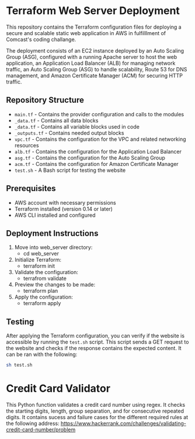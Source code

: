 # Terraform Web Server Deployment

This repository contains the Terraform configuration files for deploying a secure and scalable static web application in AWS in fulfilllment of Comcast's coding challange.

The deployment consists of an EC2 instance deployed by an Auto Scaling Group (ASG), configured with a running Apache server to host the web application, an Application Load Balancer (ALB) for managing network traffic, an Auto Scaling Group (ASG) to handle scalability, Route 53 for DNS management, and Amazon Certificate Manager (ACM) for securing HTTP traffic.

## Repository Structure

- `main.tf` - Contains the provider configuration and calls to the modules
- `_data.tf` - Contains all data blocks
- `_data.tf` - Contains all variable blocks used in code
- `_outputs.tf` - Contains needed output blocks
- `vpc.tf` - Contains the configuration for the VPC and related networking resources
- `alb.tf` - Contains the configuration for the Application Load Balancer
- `asg.tf` - Contains the configuration for the Auto Scaling Group
- `acm.tf` - Contains the configuration for Amazon Certificate Manager
- `test.sh` - A Bash script for testing the website

## Prerequisites
- AWS account with necessary permissions
- Terraform installed (version 0.14 or later)
- AWS CLI installed and configured


## Deployment Instructions
1. Move into web_server directory:
    - cd web_server
2. Initialize Terraform:
    - terraform init
3. Validate the configuration:
    - terrafrom validate
4. Preview the changes to be made:
    - terraform plan
5. Apply the configuration:
    - terraform apply


## Testing

After applying the Terraform configuration, you can verify if the website is accessible by running the `test.sh` script. This script sends a GET request to the website and checks if the response contains the expected content. It can be ran with the following:

```bash
sh test.sh
```

# Credit Card Validator

This Python function validates a credit card number using regex. It checks the starting digits, length, group separation, and for consecutive repeated digits. It contains sucess and failure cases for the different required rules at the following address: https://www.hackerrank.com/challenges/validating-credit-card-number/problem